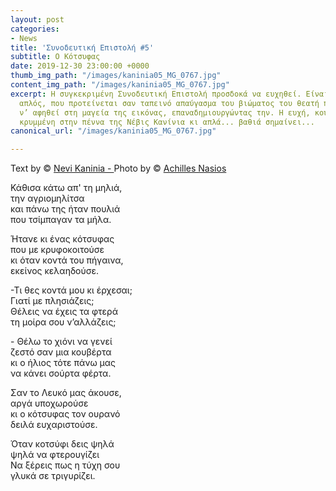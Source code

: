 ```yaml
---
layout: post
categories:
- News
title: 'Συνοδευτική Επιστολή #5'
subtitle: Ο Κότσυφας
date: 2019-12-30 23:00:00 +0000
thumb_img_path: "/images/kaninia05_MG_0767.jpg"
content_img_path: "/images/kaninia05_MG_0767.jpg"
excerpt: Η συγκεκριμένη Συνοδευτική Επιστολή προσδοκά να ευχηθεί. Είναι ο λόγος ο
  απλός, που προτείνεται σαν ταπεινό απαύγασμα του βιώματος του θεατή που καταφέρνει
  ν’ αφηθεί στη μαγεία της εικόνας, επαναδημιουργώντας την. Η ευχή, κουρνιάζει σήμερα
  κρυμμένη στην πέννα της Νέβις Κανίνια κι απλά... βαθιά σημαίνει...
canonical_url: "/images/kaninia05_MG_0767.jpg"

---
```

Text by © <a href="https://www.facebook.com/nevi.kaninia" target="blank">Nevi Kaninia - </a>Photo by © <a href="https://anikon.org/" target="blank">Achilles Nasios</a>

Κάθισα κάτω απ' τη μηλιά,  
την αγριομηλίτσα  
και πάνω της ήταν πουλιά  
που τσίμπαγαν τα μήλα.

Ήτανε κι ένας κότσυφας  
που με κρυφοκοιτούσε  
κι όταν κοντά του πήγαινα,  
εκείνος κελαηδούσε.

\-Τι θες κοντά μου κι έρχεσαι;  
Γιατί με πλησιάζεις;  
Θέλεις να έχεις τα φτερά  
τη μοίρα σου ν’αλλάζεις;

\- Θέλω το χιόνι να γενεί  
ζεστό σαν μια κουβέρτα  
κι ο ήλιος τότε πάνω μας  
να κάνει σούρτα φέρτα.

Σαν το Λευκό μας άκουσε,  
αργά υποχωρούσε  
κι ο κότσυφας τον ουρανό  
δειλά ευχαριστούσε.

Όταν κοτσύφι δεις ψηλά  
ψηλά να φτερουγίζει  
Να ξέρεις πως η τύχη σου  
γλυκά σε τριγυρίζει.